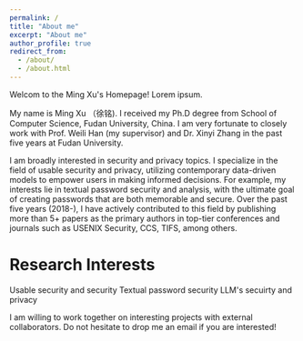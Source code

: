 ```yaml
---
permalink: /
title: "About me"
excerpt: "About me"
author_profile: true
redirect_from: 
  - /about/
  - /about.html
---
```


Welcom to the Ming Xu's Homepage! Lorem ipsum.

My name is Ming Xu （徐铭). I received my Ph.D degree from School of Computer Science, Fudan University, China. I am very fortunate to closely work with Prof. Weili Han (my supervisor) and Dr. Xinyi Zhang in the past five years at Fudan University. 

I am broadly interested in security and privacy topics. I specialize in the field of usable security and privacy, utilizing contemporary data-driven models to empower users in making informed decisions. For example, my interests lie in textual password security and analysis, with the ultimate goal of creating passwords that are both memorable and secure. Over the past five years (2018-), I have actively contributed to this field by publishing more than 5+ papers as the primary authors in top-tier conferences and journals such as USENIX Security, CCS, TIFS, among others.

# Research Interests
Usable security and security
Textual password security
LLM's secuirty and privacy

I am willing to work together on interesting projects with external collaborators. Do not hesitate to drop me an email if you are interested!










